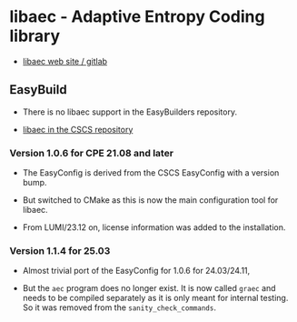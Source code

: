 # libaec - Adaptive Entropy Coding library

-   [libaec web site / gitlab](https://gitlab.dkrz.de/k202009/libaec)


## EasyBuild

-   There is no libaec support in the EasyBuilders repository.

-   [libaec in the CSCS repository](https://github.com/eth-cscs/production/tree/master/easybuild/easyconfigs/l/libaec)


### Version 1.0.6 for CPE 21.08 and later

-   The EasyConfig is derived from the CSCS EasyConfig with a version bump.

-   But switched to CMake as this is now the main configuration tool for
    libaec.

-   From LUMI/23.12 on, license information was added to the installation.

  
### Version 1.1.4 for 25.03

-   Almost trivial port of the EasyConfig for 1.0.6 for 24.03/24.11,
    
-   But the `aec` program does no longer exist. It is now called `graec` and needs
    to be compiled separately as it is only meant for internal testing. So it was 
    removed from the `sanity_check_commands`.
